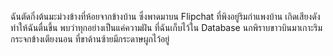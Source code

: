 ﻿ฉันตัดกิ่งต้นมะม่วงข้างที่ห้อยจากข้างบ้าน
ซึ่งพาดมาบน Flipchat ที่พิงอยู่ริมกำแพงบ้าน
เกิดเสียงดัง ทำให้ฉันตื่นขึ้น พบว่าทุกอย่างเป็นแค่ความฝัน ที่ฉันเก็บไว้ใน Database
นกพิราบขาวบินมาเกาะริมกระจกข้างเตียงนอน ที่ขาด้านซ้ายมีกระดาษผูกไว้อยู่
